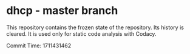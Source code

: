 # dhcp - master branch

This repository contains the frozen state of the repository.
Its history is cleared. It is used only for static code
analysis with Codacy.

Commit Time: 1711431462